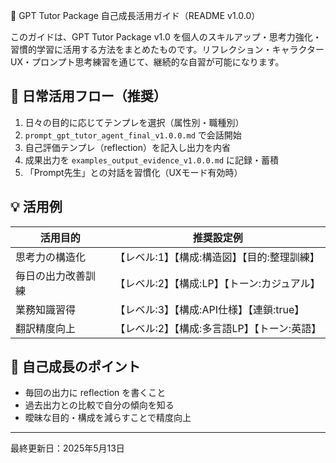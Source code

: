 🌱 GPT Tutor Package 自己成長活用ガイド（README v1.0.0）

このガイドは、GPT Tutor Package v1.0 を個人のスキルアップ・思考力強化・習慣的学習に活用する方法をまとめたものです。リフレクション・キャラクターUX・プロンプト思考練習を通じて、継続的な自習が可能になります。

## 📘 日常活用フロー（推奨）

1. 日々の目的に応じてテンプレを選択（属性別・職種別）
2. `prompt_gpt_tutor_agent_final_v1.0.0.md` で会話開始
3. 自己評価テンプレ（reflection）を記入し出力を内省
4. 成果出力を `examples_output_evidence_v1.0.0.md` に記録・蓄積
5. 「Prompt先生」との対話を習慣化（UXモード有効時）

## 💡 活用例

| 活用目的      | 推奨設定例                        |
| --------- | ---------------------------- |
| 思考力の構造化   | 【レベル:1】【構成:構造図】【目的:整理訓練】     |
| 毎日の出力改善訓練 | 【レベル:2】【構成\:LP】【トーン:カジュアル】   |
| 業務知識習得    | 【レベル:3】【構成\:API仕様】【連鎖\:true】 |
| 翻訳精度向上    | 【レベル:2】【構成:多言語LP】【トーン:英語】    |

## 🧭 自己成長のポイント

* 毎回の出力に reflection を書くこと
* 過去出力との比較で自分の傾向を知る
* 曖昧な目的・構成を減らすことで精度向上

---

最終更新日：2025年5月13日
